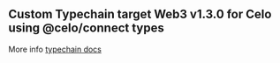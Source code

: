 ## Custom Typechain target Web3 v1.3.0 for Celo using @celo/connect types

More info [typechain docs](https://github.com/ethereum-ts/TypeChain)

